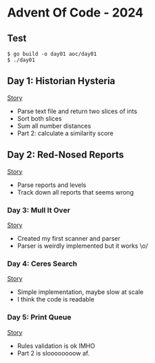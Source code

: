 # Advent Of Code - 2024

## Test

    $ go build -o day01 aoc/day01
    $ ./day01

## Day 1: Historian Hysteria

[Story](https://adventofcode.com/2024/day/1)

* Parse text file and return two slices of ints
* Sort both slices
* Sum all number distances
* Part 2: calculate a similarity score

## Day 2: Red-Nosed Reports

[Story](https://adventofcode.com/2024/day/2)

* Parse reports and levels
* Track down all reports that seems wrong

### Day 3: Mull It Over

[Story](https://adventofcode.com/2024/day/3)

* Created my first scanner and parser
* Parser is weirdly implemented but it works \o/

### Day 4: Ceres Search

[Story](https://adventofcode.com/2024/day/4)

* Simple implementation, maybe slow at scale
* I think the code is readable

### Day 5: Print Queue

[Story](https://adventofcode.com/2024/day/5)

* Rules validation is ok IMHO
* Part 2 is sloooooooow af.